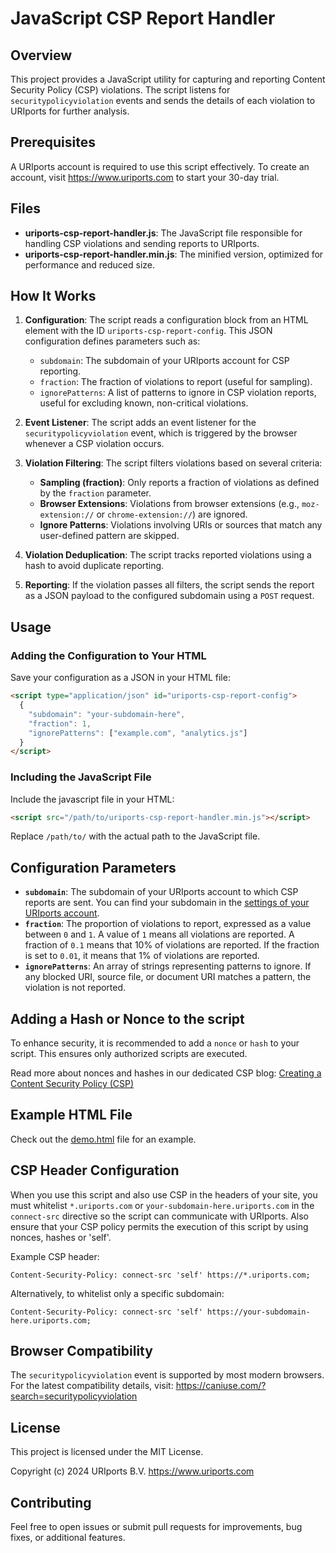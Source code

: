 # JavaScript CSP Report Handler

## Overview

This project provides a JavaScript utility for capturing and reporting Content Security Policy (CSP) violations. The script listens for `securitypolicyviolation` events and sends the details of each violation to URIports for further analysis.

## Prerequisites

A URIports account is required to use this script effectively. To create an account, visit https://www.uriports.com to start your 30-day trial.


## Files

- **uriports-csp-report-handler.js**: The JavaScript file responsible for handling CSP violations and sending reports to URIports.
- **uriports-csp-report-handler.min.js**: The minified version, optimized for performance and reduced size.

## How It Works

1. **Configuration**: The script reads a configuration block from an HTML element with the ID `uriports-csp-report-config`. This JSON configuration defines parameters such as:

   - `subdomain`: The subdomain of your URIports account for CSP reporting.
   - `fraction`: The fraction of violations to report (useful for sampling).
   - `ignorePatterns`: A list of patterns to ignore in CSP violation reports, useful for excluding known, non-critical violations.

2. **Event Listener**: The script adds an event listener for the `securitypolicyviolation` event, which is triggered by the browser whenever a CSP violation occurs.

3. **Violation Filtering**: The script filters violations based on several criteria:

   - **Sampling (fraction)**: Only reports a fraction of violations as defined by the `fraction` parameter.
   - **Browser Extensions**: Violations from browser extensions (e.g., `moz-extension://` or `chrome-extension://`) are ignored.
   - **Ignore Patterns**: Violations involving URIs or sources that match any user-defined pattern are skipped.

4. **Violation Deduplication**: The script tracks reported violations using a hash to avoid duplicate reporting.

5. **Reporting**: If the violation passes all filters, the script sends the report as a JSON payload to the configured subdomain using a `POST` request.

## Usage

### Adding the Configuration to Your HTML

Save your configuration as a JSON in your HTML file:

```html
<script type="application/json" id="uriports-csp-report-config">
  {
    "subdomain": "your-subdomain-here",
    "fraction": 1,
    "ignorePatterns": ["example.com", "analytics.js"]
  }
</script>
```

### Including the JavaScript File

Include the javascript file in your HTML:

```html
<script src="/path/to/uriports-csp-report-handler.min.js"></script>
```
Replace `/path/to/` with the actual path to the JavaScript file.

## Configuration Parameters

- **`subdomain`**: The subdomain of your URIports account to which CSP reports are sent. You can find your subdomain in the [settings of your URIports account](https://app.uriports.com/settings/).
- **`fraction`**: The proportion of violations to report, expressed as a value between `0` and `1`. A value of `1` means all violations are reported. A fraction of `0.1` means that 10% of violations are reported. If the fraction is set to `0.01`, it means that 1% of violations are reported.
- **`ignorePatterns`**: An array of strings representing patterns to ignore. If any blocked URI, source file, or document URI matches a pattern, the violation is not reported.

## Adding a Hash or Nonce to the script

To enhance security, it is recommended to add a `nonce` or `hash` to your script. This ensures only authorized scripts are executed.

Read more about nonces and hashes in our dedicated CSP blog: [Creating a Content Security Policy (CSP)](https://www.uriports.com/blog/creating-a-content-security-policy-csp/)

## Example HTML File

Check out the [demo.html](demo.html) file for an example.

## CSP Header Configuration

When you use this script and also use CSP in the headers of your site, you must whitelist `*.uriports.com` or `your-subdomain-here.uriports.com` in the `connect-src` directive so the script can communicate with URIports. Also ensure that your CSP policy permits the execution of this script by using nonces, hashes or 'self'.

Example CSP header:

```
Content-Security-Policy: connect-src 'self' https://*.uriports.com;
```

Alternatively, to whitelist only a specific subdomain:

```
Content-Security-Policy: connect-src 'self' https://your-subdomain-here.uriports.com;
```

## Browser Compatibility

The `securitypolicyviolation` event is supported by most modern browsers. For the latest compatibility details, visit: https://caniuse.com/?search=securitypolicyviolation

## License

This project is licensed under the MIT License.

Copyright (c) 2024 URIports B.V. https://www.uriports.com

## Contributing

Feel free to open issues or submit pull requests for improvements, bug fixes, or additional features.
